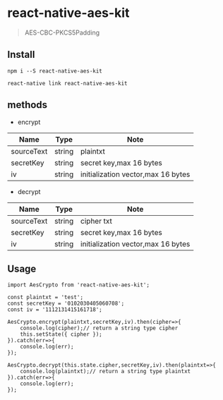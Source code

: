 # react-native-aes-kit

> AES-CBC-PKCS5Padding

## Install 

```
npm i --S react-native-aes-kit

react-native link react-native-aes-kit
```


## methods
* encrypt

| Name                    | Type  | Note
| ----------------------- |:-------:| -------
| sourceText     | string      |  plaintxt
| secretKey     | string     | secret key,max 16 bytes
| iv      | string     | initialization vector,max 16 bytes

* decrypt

| Name                    | Type  | Note
| ----------------------- |:-------:| -------
| sourceText     | string      |  cipher txt
| secretKey     | string     | secret key,max 16 bytes
| iv      | string     | initialization vector,max 16 bytes


## Usage 

```
import AesCrypto from 'react-native-aes-kit';

const plaintxt = 'test';
const secretKey = '0102030405060708';
const iv = '1112131415161718';

AesCrypto.encrypt(plaintxt,secretKey,iv).then(cipher=>{
    console.log(cipher);// return a string type cipher
    this.setState({ cipher });
}).catch(err=>{
    console.log(err);
});

AesCrypto.decrypt(this.state.cipher,secretKey,iv).then(plaintxt=>{
    console.log(plaintxt);// return a string type plaintxt
}).catch(err=>{
    console.log(err);
});
```